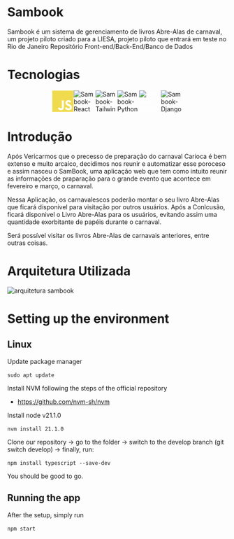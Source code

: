 # Sambook
Sambook é um sistema de gerenciamento de livros Abre-Alas de carnaval, um projeto piloto criado para a LIESA, projeto piloto que entrará em teste no Rio de Janeiro
Repositório Front-end/Back-End/Banco de Dados

# Tecnologias

<div style="display: flex; justify-content:center;"><br>
  <img align="center" alt="Sambook-Js" height="50" width="50" src="https://raw.githubusercontent.com/devicons/devicon/master/icons/javascript/javascript-plain.svg"> 
  <img align="center" alt="Sambook-React" height="50" width="50" src="https://cdn.jsdelivr.net/gh/devicons/devicon/icons/react/react-original.svg"> 
  <img align="center" alt="Sambook-Tailwind" height="50" width="50" src="https://cdn.jsdelivr.net/gh/devicons/devicon/icons/tailwindcss/tailwindcss-original-wordmark.svg" />
  <img align="center" alt="Sambook-Python" height="50" width="50" src="https://cdn.jsdelivr.net/gh/devicons/devicon/icons/python/python-original.svg"> 
  <img align="center" alt="Sambook-SqlServer" height="50" width="50" style="color:white;" src="https://cdn.jsdelivr.net/gh/devicons/devicon/icons/microsoftsqlserver/microsoftsqlserver-plain.svg" />
  <img align="center" alt="Sambook-Django" height="50" width="50"  src="https://cdn.jsdelivr.net/gh/devicons/devicon/icons/django/django-plain.svg" />
</div>

# Introdução
Após Vericarmos que o precesso de preparação do carnaval Carioca é bem extenso e muito arcaíco, decidimos nos reunir e automatizar esse poroceso e assim
nasceu o SamBook, uma aplicação web que tem como intuito reunir as informações de praparação para o grande evento que acontece em fevereiro e março, o carnaval.

Nessa Aplicação, os carnavalescos poderão montar o seu livro Abre-Alas que ficará disponivel para visitação por outros usuários. Após a Conlcusão,
ficará disponivel o Livro Abre-Alas para os usuários, evitando assim uma quantidade exorbitante de papéis durante o carnaval.

Será possível visitar os livros Abre-Alas de carnavais anteriores, entre outras coisas.

# Arquitetura Utilizada

![arquitetura sambook](https://github.com/Laboratorio-de-Des-Software/Sambook_FE/assets/66135800/622cd58b-a9d9-4d11-93f7-880e4550ad25)


# Setting up the environment

## Linux

Update package manager

```
sudo apt update
```

Install NVM following the steps of the official repository

- https://github.com/nvm-sh/nvm


Install node v21.1.0

```
nvm install 21.1.0
```

Clone our repository -> go to the folder -> switch to the develop branch (git switch develop) -> finally, run:

```
npm install typescript --save-dev
```

You should be good to go.

## Running the app

After the setup, simply run
```
npm start
```
